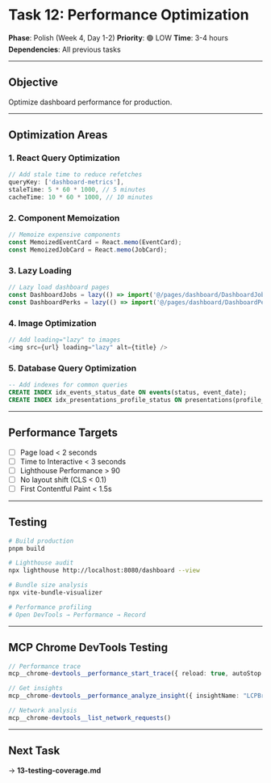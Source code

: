 # Task 12: Performance Optimization

**Phase**: Polish (Week 4, Day 1-2)
**Priority**: 🟢 LOW
**Time**: 3-4 hours
**Dependencies**: All previous tasks

---

## Objective

Optimize dashboard performance for production.

---

## Optimization Areas

### 1. React Query Optimization

```typescript
// Add stale time to reduce refetches
queryKey: ['dashboard-metrics'],
staleTime: 5 * 60 * 1000, // 5 minutes
cacheTime: 10 * 60 * 1000, // 10 minutes
```

### 2. Component Memoization

```typescript
// Memoize expensive components
const MemoizedEventCard = React.memo(EventCard);
const MemoizedJobCard = React.memo(JobCard);
```

### 3. Lazy Loading

```typescript
// Lazy load dashboard pages
const DashboardJobs = lazy(() => import('@/pages/dashboard/DashboardJobs'));
const DashboardPerks = lazy(() => import('@/pages/dashboard/DashboardPerks'));
```

### 4. Image Optimization

```typescript
// Add loading="lazy" to images
<img src={url} loading="lazy" alt={title} />
```

### 5. Database Query Optimization

```sql
-- Add indexes for common queries
CREATE INDEX idx_events_status_date ON events(status, event_date);
CREATE INDEX idx_presentations_profile_status ON presentations(profile_id, status);
```

---

## Performance Targets

- [ ] Page load < 2 seconds
- [ ] Time to Interactive < 3 seconds
- [ ] Lighthouse Performance > 90
- [ ] No layout shift (CLS < 0.1)
- [ ] First Contentful Paint < 1.5s

---

## Testing

```bash
# Build production
pnpm build

# Lighthouse audit
npx lighthouse http://localhost:8080/dashboard --view

# Bundle size analysis
npx vite-bundle-visualizer

# Performance profiling
# Open DevTools → Performance → Record
```

---

## MCP Chrome DevTools Testing

```typescript
// Performance trace
mcp__chrome-devtools__performance_start_trace({ reload: true, autoStop: true })

// Get insights
mcp__chrome-devtools__performance_analyze_insight({ insightName: "LCPBreakdown" })

// Network analysis
mcp__chrome-devtools__list_network_requests()
```

---

## Next Task

→ **13-testing-coverage.md**
